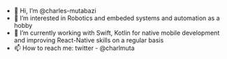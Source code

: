 - 👋 Hi, I’m @charles-mutabazi
- 👀 I’m interested in Robotics and embeded systems and automation as a hobby
- 🌱 I’m currently working with Swift, Kotlin for native mobile development and improving React-Native skills on a regular basis
- 📫 How to reach me: twitter - @charlmuta

<!---
charles-mutabazi/charles-mutabazi is a ✨ special ✨ repository because its `README.md` (this file) appears on your GitHub profile.
You can click the Preview link to take a look at your changes.
--->

